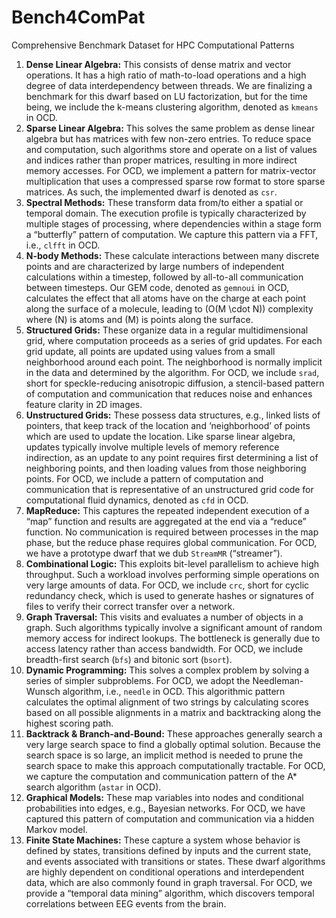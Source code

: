 # Bench4ComPat
Comprehensive Benchmark Dataset for HPC Computational Patterns

1. **Dense Linear Algebra:** This consists of dense matrix and vector operations. It has a high ratio of math-to-load operations and a high degree of data interdependency between threads. We are finalizing a benchmark for this dwarf based on LU factorization, but for the time being, we include the k-means clustering algorithm, denoted as `kmeans` in OCD.
2. **Sparse Linear Algebra:** This solves the same problem as dense linear algebra but has matrices with few non-zero entries. To reduce space and computation, such algorithms store and operate on a list of values and indices rather than proper matrices, resulting in more indirect memory accesses. For OCD, we implement a pattern for matrix-vector multiplication that uses a compressed sparse row format to store sparse matrices. As such, the implemented dwarf is denoted as `csr`.
3. **Spectral Methods:** These transform data from/to either a spatial or temporal domain. The execution profile is typically characterized by multiple stages of processing, where dependencies within a stage form a “butterfly” pattern of computation. We capture this pattern via a FFT, i.e., `clfft` in OCD.
4. **N-body Methods:** These calculate interactions between many discrete points and are characterized by large numbers of independent calculations within a timestep, followed by all-to-all communication between timesteps. Our GEM code, denoted as `gemnoui` in OCD, calculates the effect that all atoms have on the charge at each point along the surface of a molecule, leading to \(O(M \cdot N)\) complexity where \(N\) is atoms and \(M\) is points along the surface.
5. **Structured Grids:** These organize data in a regular multidimensional grid, where computation proceeds as a series of grid updates. For each grid update, all points are updated using values from a small neighborhood around each point. The neighborhood is normally implicit in the data and determined by the algorithm. For OCD, we include `srad`, short for speckle-reducing anisotropic diffusion, a stencil-based pattern of computation and communication that reduces noise and enhances feature clarity in 2D images.
6. **Unstructured Grids:** These possess data structures, e.g., linked lists of pointers, that keep track of the location and ‘neighborhood’ of points which are used to update the location. Like sparse linear algebra, updates typically involve multiple levels of memory reference indirection, as an update to any point requires first determining a list of neighboring points, and then loading values from those neighboring points. For OCD, we include a pattern of computation and communication that is representative of an unstructured grid code for computational fluid dynamics, denoted as `cfd` in OCD.
7. **MapReduce:** This captures the repeated independent execution of a “map” function and results are aggregated at the end via a “reduce” function. No communication is required between processes in the map phase, but the reduce phase requires global communication. For OCD, we have a prototype dwarf that we dub `StreamMR` (“streamer”).
8. **Combinational Logic:** This exploits bit-level parallelism to achieve high throughput. Such a workload involves performing simple operations on very large amounts of data. For OCD, we include `crc`, short for cyclic redundancy check, which is used to generate hashes or signatures of files to verify their correct transfer over a network.
9. **Graph Traversal:** This visits and evaluates a number of objects in a graph. Such algorithms typically involve a significant amount of random memory access for indirect lookups. The bottleneck is generally due to access latency rather than access bandwidth. For OCD, we include breadth-first search (`bfs`) and bitonic sort (`bsort`).
10. **Dynamic Programming:** This solves a complex problem by solving a series of simpler subproblems. For OCD, we adopt the Needleman-Wunsch algorithm, i.e., `needle` in OCD. This algorithmic pattern calculates the optimal alignment of two strings by calculating scores based on all possible alignments in a matrix and backtracking along the highest scoring path.
11. **Backtrack & Branch-and-Bound:** These approaches generally search a very large search space to find a globally optimal solution. Because the search space is so large, an implicit method is needed to prune the search space to make this approach computationally tractable. For OCD, we capture the computation and communication pattern of the A* search algorithm (`astar` in OCD).
12. **Graphical Models:** These map variables into nodes and conditional probabilities into edges, e.g., Bayesian networks. For OCD, we have captured this pattern of computation and communication via a hidden Markov model.
13. **Finite State Machines:** These capture a system whose behavior is defined by states, transitions defined by inputs and the current state, and events associated with transitions or states. These dwarf algorithms are highly dependent on conditional operations and interdependent data, which are also commonly found in graph traversal. For OCD, we provide a “temporal data mining” algorithm, which discovers temporal correlations between EEG events from the brain.